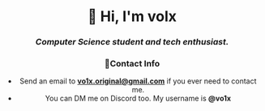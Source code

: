 <h1 align="center">👋 Hi, I'm volx</h1>
<em><b><center><h3 align = "center">Computer Science student and tech enthusiast.<center></h3></b></em>

### 📢Contact Info

- Send an email to **vo1x.original@gmail.com** if you ever need to contact me. 
- You can DM me on Discord too. My username is **@vo1x**

